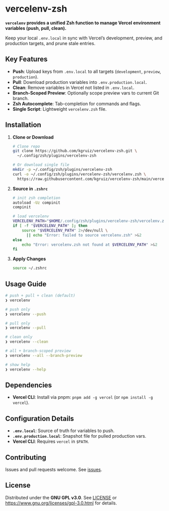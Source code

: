# vercelenv-zsh

**`vercelenv` provides a unified Zsh function to manage Vercel environment variables (push, pull, clean).**

Keep your local `.env.local` in sync with Vercel’s development, preview, and production targets, and prune stale entries.

## Key Features

-   **Push**: Upload keys from `.env.local` to all targets (`development`, `preview`, `production`).
-   **Pull**: Download production variables into `.env.production.local`.
-   **Clean**: Remove variables in Vercel not listed in `.env.local`.
-   **Branch-Scoped Preview**: Optionally scope preview vars to current Git branch.
-   **Zsh Autocomplete**: Tab-completion for commands and flags.
-   **Single Script**: Lightweight `vercelenv.zsh` file.

## Installation

1.  **Clone or Download**

    ```bash
    # Clone repo
    git clone https://github.com/kgruiz/vercelenv-zsh.git \
      ~/.config/zsh/plugins/vercelenv-zsh

    # Or download single file
    mkdir -p ~/.config/zsh/plugins/vercelenv-zsh
    curl -o ~/.config/zsh/plugins/vercelenv-zsh/vercelenv.zsh \
      https://raw.githubusercontent.com/kgruiz/vercelenv-zsh/main/vercelenv.zsh
    ```

2.  **Source in `.zshrc`**

    ```bash
    # init zsh completion
    autoload -Uz compinit
    compinit

    # load vercelenv
    VERCELENV_PATH="$HOME/.config/zsh/plugins/vercelenv-zsh/vercelenv.zsh"
    if [ -f "$VERCELENV_PATH" ]; then
        source "$VERCELENV_PATH" 2>/dev/null \
          || echo "Error: failed to source vercelenv.zsh" >&2
    else
        echo "Error: vercelenv.zsh not found at $VERCELENV_PATH" >&2
    fi
    ```

3.  **Apply Changes**
    ```bash
    source ~/.zshrc
    ```

## Usage Guide

```bash
# push + pull + clean (default)
❯ vercelenv

# push only
❯ vercelenv --push

# pull only
❯ vercelenv --pull

# clean only
❯ vercelenv --clean

# all + branch-scoped preview
❯ vercelenv --all --branch-preview

# show help
❯ vercelenv --help
```

## Dependencies

-   **Vercel CLI**: Install via pnpm: `pnpm add -g vercel` (or `npm install -g vercel`).

## Configuration Details

-   **`.env.local`**: Source of truth for variables to push.
-   **`.env.production.local`**: Snapshot file for pulled production vars.
-   **Vercel CLI**: Requires `vercel` in `$PATH`.

## Contributing

Issues and pull requests welcome. See [issues](https://github.com/kgruiz/vercelenv-zsh/issues).

## License

Distributed under the **GNU GPL v3.0**.
See [LICENSE](LICENSE) or <https://www.gnu.org/licenses/gpl-3.0.html> for details.
